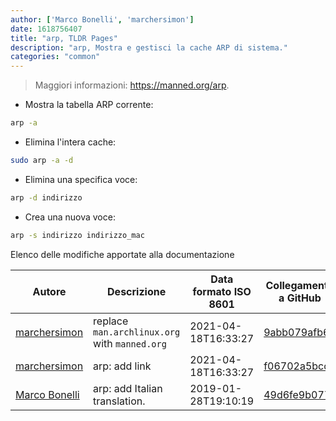 ```yaml
---
author: ['Marco Bonelli', 'marchersimon']
date: 1618756407
title: "arp, TLDR Pages"
description: "arp, Mostra e gestisci la cache ARP di sistema."
categories: "common"
---
```

> Maggiori informazioni: <https://manned.org/arp>.

- Mostra la tabella ARP corrente:

```bash
arp -a
```

- Elimina l'intera cache:

```bash
sudo arp -a -d
```

- Elimina una specifica voce:

```bash
arp -d indirizzo
```

- Crea una nuova voce:

```bash
arp -s indirizzo indirizzo_mac
```
Elenco delle modifiche apportate alla documentazione


Autore | Descrizione | Data formato ISO 8601 | Collegamento a GitHub
------|-----|-----|-----
[marchersimon](mailto:marchersimon@zohomail.eu) | replace `man.archlinux.org` with `manned.org` | 2021-04-18T16:33:27 | [9abb079afb69](https://github.com/tldr-pages/tldr/commit/9abb079afb6972f3de61a30e1b3fb849ad4b68d9)
[marchersimon](mailto:marchersimon@zohomail.eu) | arp: add link | 2021-04-18T16:33:27 | [f06702a5bcc3](https://github.com/tldr-pages/tldr/commit/f06702a5bcc36ee9323d8e467b27e65ed111ef23)
[Marco Bonelli](mailto:mb5.marcob@gmail.com) | arp: add Italian translation. | 2019-01-28T19:10:19 | [49d6fe9b077f](https://github.com/tldr-pages/tldr/commit/49d6fe9b077f00e64c63f781633425f11be9d451)

